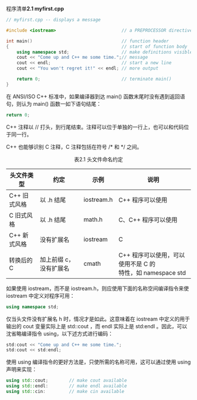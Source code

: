 程序清单**2.1 myfirst.cpp**

```cpp
// myfirst.cpp -- displays a message

#include <iostream>                         // a PREPROCESSOR directive

int main()                                  // function header
{                                           // start of function body
    using namespace std;                    // make definitions visible
    cout << "Come up and C++ me some time.";// message
    cout << endl;                           // start a new line
    cout << "You won't regret it!" << endl; // more output

    return 0;                               // terminate main()
}   
```

在 ANSI/ISO C++ 标准中，如果编译器到达 main() 函数末尾时没有遇到返回语句，则认为 main() 函数一如下语句结尾：

```cpp
return 0;
```

C++ 注释以 // 打头，到行尾结束。注释可以位于单独的一行上，也可以和代码位于同一行。

C++ 也能够识别 C 注释，C 注释包括在符号 /* 和 */ 之间。

<center>表2.1 头文件命名约定</center>

| 头文件类型   | 约定                   | 示例       | 说明                                                         |
| ------------ | ---------------------- | ---------- | ------------------------------------------------------------ |
| C++ 旧式风格 | 以 .h 结尾             | iostream.h | C++ 程序可以使用                                             |
| C 旧式风格   | 以 .h 结尾             | math.h     | C、C++ 程序可以使用                                          |
| C++ 新式风格 | 没有扩展名             | iostream   | C                                                            |
| 转换后的 C   | 加上前缀 c，没有扩展名 | cmath      | C++ 程序可以使用，可以使用不是 C 的<br/>特性，如 namespace std |

如果使用 iostream，而不是 iostream.h，则应使用下面的名称空间编译指令来使 iostream 中定义对程序可用：

```cpp
using namespace std;
```

仅当头文件没有扩展名 h 时，情况才是如此。这意味着在 iostream 中定义的用于输出的 cout 变量实际上是 std::cout ，而 endl 实际上是 std:endl 。因此，可以沈省略编译指令 using，以下述方式进行编码：

```cpp
std:cout << "Come up and C++ me some time.";
std:cout << std:endl;
```

使用 using 编译指令的更好方法是，只使所需的名称可用，这可以通过使用 using 声明来实现：

```cpp
using std::cout;		// make cout available
using std::endl:		// make endl available
using std::cin:			// make cin available
```

